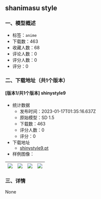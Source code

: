 ## shanimasu style
### 一、模型概述

- 标签：`anime`
- 下载数：463
- 收藏人数：68
- 评论人数：0
- 评分人数：0
- 评分：0

### 二、下载地址（共1个版本）

#### [版本1/共1个版本] shinystyle9

- 统计数据
  - 发布时间：2023-01-17T01:35:16.637Z
  - 原始模型：SD 1.5
  - 下载数：463
  - 评分人数：0
  - 评分：0
- 下载地址
  - [shinystyle9.pt](https://civitai.com/api/download/models/5339)
- 样例图像：

| <img src="https://image.civitai.com/xG1nkqKTMzGDvpLrqFT7WA/82fae934-f0b8-4274-cd3d-32ec0bf06100/width=450/41536.jpeg" /> | <img src="https://image.civitai.com/xG1nkqKTMzGDvpLrqFT7WA/26789c49-9f51-429e-7b21-2c6bd4b42600/width=450/41535.jpeg" /> | <img src="https://image.civitai.com/xG1nkqKTMzGDvpLrqFT7WA/afb7a8de-ccbc-4162-13f6-096600906b00/width=450/41534.jpeg" /> | <img src="https://image.civitai.com/xG1nkqKTMzGDvpLrqFT7WA/b4f8813e-2497-4783-0397-813c21910a00/width=450/41533.jpeg" /> |
| ---- | ---- | ---- | ---- |


### 三、详情
None